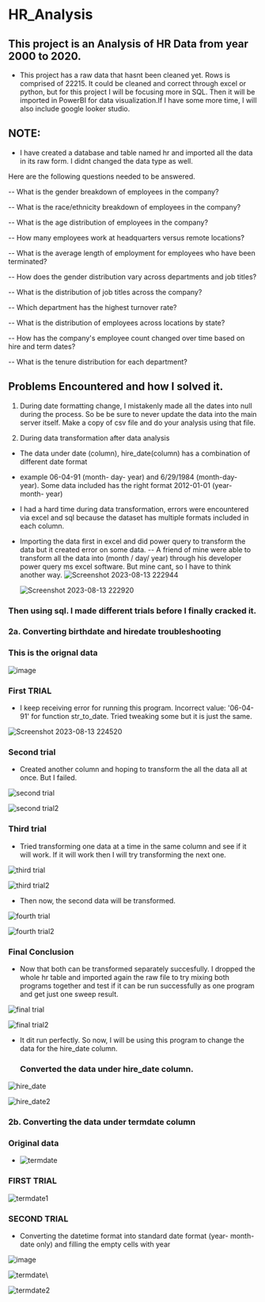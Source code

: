 # HR_Analysis
## This project is an Analysis of HR Data from year 2000 to 2020. 
-  This project has a raw data that hasnt been cleaned yet. Rows is comprised of 22215. It could be cleaned and correct through excel or python, but for this project I will be focusing more in SQL. Then it will be imported in PowerBI for data visualization.If I have some more time, I will also include google looker studio.


## NOTE: 
- I have created a database and table named hr and imported all the data in its raw form. I didnt changed the data type as well.

 Here are the following questions needed to be answered.

-- What is the gender breakdown of employees in the company?


-- What is the race/ethnicity breakdown of employees in the company?


-- What is the age distribution of employees in the company?


-- How many employees work at headquarters versus remote locations?


-- What is the average length of employment for employees who have been terminated?


-- How does the gender distribution vary across departments and job titles?


-- What is the distribution of job titles across the company?


-- Which department has the highest turnover rate?


-- What is the distribution of employees across locations by state?


-- How has the company's employee count changed over time based on hire and term dates?


-- What is the tenure distribution for each department?

## Problems Encountered and how I solved it.

1. During date formatting change, I mistakenly made all the dates into null during the process. So be be sure to never update the data into the main server itself. Make a copy of csv file and do your analysis using that file. 

2. During data transformation after data analysis
- The data under date (column), hire_date(column) has a combination of different date format
- example  06-04-91 (month- day- year) and  6/29/1984 (month-day- year). Some data included has the right format 2012-01-01 (year- month- year)

- I had a hard time during data transformation, errors were encountered via excel and sql because the dataset has multiple formats included in each column.

- Importing the data first in excel and did power query to transform the data but it created error on some data.
-- A friend of mine were able to transform all the data into (month / day/ year) through his developer power query ms excel software. But mine cant, so I have to think another way.
![Screenshot 2023-08-13 222944](https://github.com/lois4801/HR_Analysis/assets/96842662/182d9361-cd79-46c0-ac03-0b8634faa285)


  ![Screenshot 2023-08-13 222920](https://github.com/lois4801/HR_Analysis/assets/96842662/a597042e-a459-4c36-bc4b-e020e257f7b4)



### Then using sql. I made different trials before I finally cracked it.


### 2a. Converting birthdate and hiredate troubleshooting
### This is the orignal data
![image](https://github.com/lois4801/HR_Analysis/assets/96842662/a165f68d-4a12-41bd-9129-cf941cb8c78f)


### First TRIAL
- I keep receiving error for running this program. Incorrect value: '06-04-91' for function str_to_date. Tried tweaking some but it is just the same.

![Screenshot 2023-08-13 224520](https://github.com/lois4801/HR_Analysis/assets/96842662/76aefd21-a108-4595-9139-811c348d3de7)

### Second trial
-  Created another column and hoping to transform the all the data all at once. But I failed.

![second trial](https://github.com/lois4801/HR_Analysis/assets/96842662/ed8b0f18-d618-4cc3-8fca-d27b371d624d)


![second trial2](https://github.com/lois4801/HR_Analysis/assets/96842662/7afaa0fe-3867-4abf-baeb-182c01b7fc68)


### Third trial
- Tried transforming one data at a time in the same column and see if it will work. If it will work then I will try transforming the next one.

![third trial](https://github.com/lois4801/HR_Analysis/assets/96842662/dc9489f1-f701-439a-a6e6-43dd983f0756)

![third trial2](https://github.com/lois4801/HR_Analysis/assets/96842662/0b79d5ea-d92b-4a5d-b5a3-5229be371321)


- Then now, the second data will be transformed.

![fourth trial](https://github.com/lois4801/HR_Analysis/assets/96842662/d3681ee7-415f-4d61-b675-95a4bcad2544)



  ![fourth trial2](https://github.com/lois4801/HR_Analysis/assets/96842662/8e86db05-8557-44ea-a1a3-e5c5e13e84bd)


### Final Conclusion
- Now that both can be transformed separately succesfully. I dropped the whole hr table and imported again the raw file to try mixing both programs together and test if it can be run successfully as one program and get just one sweep result.
  
![final trial](https://github.com/lois4801/HR_Analysis/assets/96842662/250a923e-ce60-44fd-8d40-b0d7d93c66b2)

![final trial2](https://github.com/lois4801/HR_Analysis/assets/96842662/e73e293b-1111-4f56-a8f5-efddacbc820a)



- It dit run perfectly. So now, I will be using this program to change the data for the hire_date column.

  ###  Converted the data under hire_date column.

![hire_date](https://github.com/lois4801/HR_Analysis/assets/96842662/989cfd0f-895e-4ccf-bfe3-f574b6a59a53)


![hire_date2](https://github.com/lois4801/HR_Analysis/assets/96842662/0f31e1db-55c7-44ad-90e8-778f3d7141ce)


### 2b. Converting the data under termdate column
### Original data
- ![termdate](https://github.com/lois4801/HR_Analysis/assets/96842662/c1c6f0ab-aaa8-4e6b-b23a-510cf0f9954e)

### FIRST TRIAL

![termdate1](https://github.com/lois4801/HR_Analysis/assets/96842662/19dfbee7-8402-4d27-b700-9a95f6f2fcd8)





### SECOND TRIAL
- Converting the datetime format into standard date format (year- month- date only) and filling the empty cells with year

![image](https://github.com/lois4801/HR_Analysis/assets/96842662/a165f68d-4a12-41bd-9129-cf941cb8c78f)

![termdate](https://github.com/lois4801/HR_Analysis/assets/96842662/66b6cf8c-32fc-4c21-bb39-10a9a52dc96d)\

![termdate2](https://github.com/lois4801/HR_Analysis/assets/96842662/4581502c-e093-4187-8e9b-81b41d2da7bc)

  
